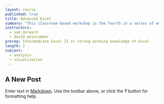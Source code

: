 ```yaml
---
layout: course
published: true
title: Advanced Excel
summary: "This classroom based workshop is the fourth in a series of workshops on Excel offered by the Data Academy.  It provides the Data Academy's most advanced level of Excel training."
instructors: 
  - sam_dorward
  - david_weinzimmer
prereq: Intermediate Excel II or strong working knowledge of Excel
length: 2
subject: 
  - analysis
  - visualization
---
```


## A New Post

Enter text in [Markdown](http://daringfireball.net/projects/markdown/). Use the toolbar above, or click the **?** button for formatting help.
